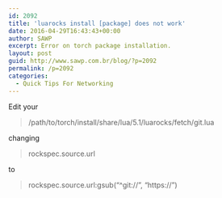 ```yaml
---
id: 2092
title: 'luarocks install [package] does not work'
date: 2016-04-29T16:43:43+00:00
author: SAWP
excerpt: Error on torch package installation.
layout: post
guid: http://www.sawp.com.br/blog/?p=2092
permalink: /p=2092
categories:
  - Quick Tips For Networking
---
```

Edit your 

> /path/to/torch/install/share/lua/5.1/luarocks/fetch/git.lua

changing 

> rockspec.source.url

to 

> rockspec.source.url:gsub(&#8220;^git://&#8221;, &#8220;https://&#8221;)
